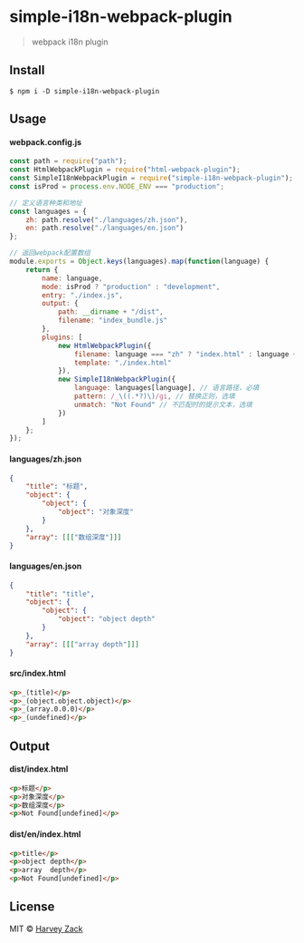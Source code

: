 # simple-i18n-webpack-plugin
> webpack i18n plugin

## Install

```
$ npm i -D simple-i18n-webpack-plugin
```

## Usage
#### webpack.config.js
```js
const path = require("path");
const HtmlWebpackPlugin = require("html-webpack-plugin");
const SimpleI18nWebpackPlugin = require("simple-i18n-webpack-plugin");
const isProd = process.env.NODE_ENV === "production";

// 定义语言种类和地址
const languages = {
	zh: path.resolve("./languages/zh.json"),
	en: path.resolve("./languages/en.json")
};

// 返回webpack配置数组
module.exports = Object.keys(languages).map(function(language) {
	return {
		name: language,
		mode: isProd ? "production" : "development",
		entry: "./index.js",
		output: {
			path: __dirname + "/dist",
			filename: "index_bundle.js"
		},
		plugins: [
			new HtmlWebpackPlugin({
				filename: language === "zh" ? "index.html" : language + "/index.html",
				template: "./index.html"
			}),
			new SimpleI18nWebpackPlugin({
				language: languages[language], // 语言路径，必填
				pattern: /_\((.*?)\)/gi, // 替换正则，选填
				unmatch: "Not Found" // 不匹配时的提示文本，选填
			})
		]
	};
});

```

#### languages/zh.json
```json
{
	"title": "标题",
	"object": {
		"object": {
			"object": "对象深度"
		}
	},
	"array": [[["数组深度"]]]
}
```

#### languages/en.json
```json
{
    "title": "title",
	"object": {
		"object": {
			"object": "object depth"
		}
	},
	"array": [[["array depth"]]]
}
```

#### src/index.html
```html
<p>_(title)</p>
<p>_(object.object.object)</p>
<p>_(array.0.0.0)</p>
<p>_(undefined)</p>
```


## Output
#### dist/index.html
```html
<p>标题</p>
<p>对象深度</p>
<p>数组深度</p>
<p>Not Found[undefined]</p>
```

#### dist/en/index.html
```html
<p>title</p>
<p>object depth</p>
<p>array  depth</p>
<p>Not Found[undefined]</p>
```

## License

MIT © [Harvey Zack](https://www.zhw-island.com/)